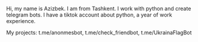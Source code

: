
Hi, my name is Azizbek. I am from Tashkent. I work with python and create telegram bots. I have a tiktok account about python, a year of work experience.

My projects: t.me/anonmesbot, t.me/check_friendbot, t.me/UkrainaFlagBot
